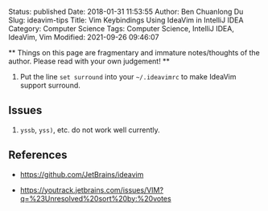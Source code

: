 Status: published
Date: 2018-01-31 11:53:55
Author: Ben Chuanlong Du
Slug: ideavim-tips
Title: Vim Keybindings Using IdeaVim in IntelliJ IDEA
Category: Computer Science
Tags: Computer Science, IntelliJ IDEA, IdeaVim, Vim
Modified: 2021-09-26 09:46:07

**
Things on this page are
fragmentary and immature notes/thoughts of the author.
Please read with your own judgement!
**

1. Put the line `set surround` into your `~/.ideavimrc`
    to make IdeaVim support surround.

## Issues

1. `yssb`, `yss)`, etc. do not work well currently.


## References

- https://github.com/JetBrains/ideavim

- https://youtrack.jetbrains.com/issues/VIM?q=%23Unresolved%20sort%20by:%20votes
